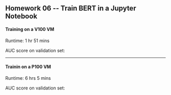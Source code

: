 ## Homework 06 -- Train BERT in a Jupyter Notebook


#### Training on a V100 VM
Runtime: 1 hr 51 mins

AUC score on validation set: 

---------------------------------------
#### Trainin on a P100 VM
Runtime: 6 hrs 5 mins

AUC score on validation set: 
